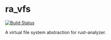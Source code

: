 # ra_vfs

[![Build Status](https://dev.azure.com/rust-analyzer/rust-analyzer/_apis/build/status/rust-analyzer.ra_vfs?branchName=master)](https://dev.azure.com/rust-analyzer/rust-analyzer/_build/latest?definitionId=1&branchName=master)

A virtual file system abstraction for rust-analyzer.
